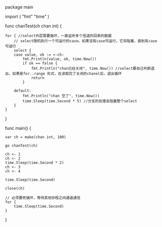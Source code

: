 package main

import (
    "fmt"
    "time"
)

func chanTest(ch chan int) {

    for { //select外层需要循环，一直监听多个信道的回来的数据
        // select随机执行一个可运行的case。如果没有case可运行，它将阻塞，直到有case可运行
        select { 
        case value, ok := <-ch:
            fmt.Println(value, ok, time.Now())
            if ok == false {
                fmt.Println("chan已经关闭", time.Now()) //select要自己判断退出，如果是for..range 形式，在读取完了关闭的chanel后，退出循环
                return
            }

        default:
            fmt.Println("chan 空了", time.Now())
            time.Sleep(time.Second * 5) //分支的处理会阻塞整个select
        }
    }
}

func main() {

    var ch = make(chan int, 100)

    go chanTest(ch)

    ch <- 1
    ch <- 2
    time.Sleep(time.Second * 2)
    ch <- 3
    ch <- 4

    time.Sleep(time.Second)

    close(ch)

    // 必须要死循环，等待其他协程之间通道通信
    for { 
        time.Sleep(time.Second)
    }
}
